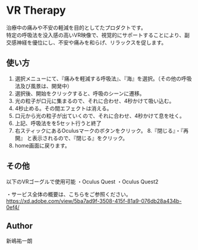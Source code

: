 # VR Therapy

治療中の痛みや不安の軽減を目的としてたプロダクトです。<br>
特定の呼吸法を没入感の高いVR映像で、視覚的にサポートすることにより、副交感神経を優位にし、不安や痛みを和らげ、リラックスを促します。

## 使い方
1. 選択メニューにて、『痛みを軽減する呼吸法』、『海』を選択。（その他の呼吸法及び風景は、開発中）
2. 選択後、開始をクリックすると、呼吸のシーンに遷移。
3. 光の粒子が口元に集まるので、それに合わせ、4秒かけて吸い込む。
4. 4秒止める。その間エフェクトは消える。
5. 口元から光の粒子が出ていくので、それに合わせ、4秒かけて息を吐く。
6. 上記、呼吸法をを5セット行うと終了
7. 右スティックにあるOculusマークのボタンをクリック。
8.『閉じる』・『再開』 と表示されるので、『閉じる』をクリック。
9. home画面に戻ります。


## その他
 以下のVRゴーグルで使用可能
 ・Oculus Quest
 ・Oculus Quest2
 
 ・サービス全体の概要は、こちらをご参照ください。
 https://xd.adobe.com/view/5ba7ad9f-3508-415f-81a9-076db28a434b-0ef4/
 
## Author
 新嶋祐一朗
 
